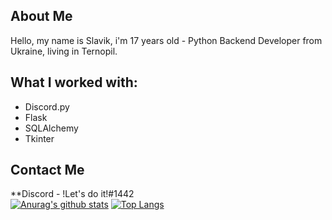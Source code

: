 ## About Me
Hello, my name is Slavik, i'm 17 years old - Python Backend Developer from Ukraine, living in Ternopil.

## What I worked with:
* Discord.py
* Flask
* SQLAlchemy
* Tkinter

## Contact Me
**Discord  - !Let's do it!#1442 <br>
[![Anurag's github stats](https://github-readme-stats.vercel.app/api?username=SlavaGolovatskyu)](https://github.com/anuraghazra/github-readme-stats)
[![Top Langs](https://github-readme-stats.vercel.app/api/top-langs/?username=SlavaGolovatskyu&layout=compact)](https://github.com/anuraghazra/github-readme-stats)
